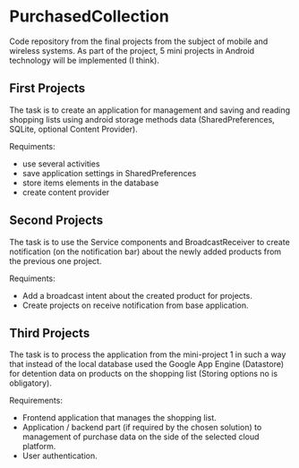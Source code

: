 # PurchasedCollection

Code repository from the final projects from the subject of mobile and wireless systems.
As part of the project, 5 mini projects in Android technology will be implemented (I think).

## First Projects

The task is to create an application for management and saving and reading shopping lists using android storage methods data (SharedPreferences, SQLite, optional Content Provider).

Requiments:

* use several activities
* save application settings in SharedPreferences
* store items elements in the database
* create content provider
  
## Second Projects

The task is to use the Service components and BroadcastReceiver to create notification (on the notification bar) about the newly added products from the previous one project.

Requiments:

* Add a broadcast intent about the created product for projects.
* Create projects on receive notification from base application.

## Third Projects

The task is to process the application from the mini-project 1 in such a way that instead of the local database used the Google App Engine (Datastore) for detention data on products on the shopping list (Storing options no is obligatory).

Requirements:

* Frontend application that manages the shopping list.
* Application / backend part (if required by the chosen solution) to management of purchase data on the side of the selected cloud platform.
* User authentication.

